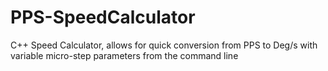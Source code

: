 # PPS-SpeedCalculator
C++ Speed Calculator, allows for quick conversion from PPS to Deg/s with variable micro-step parameters from the command line 
